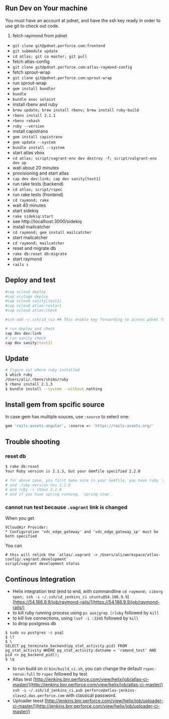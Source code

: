 ## Run Dev on Your machine
You must have an account at pdnet, and have the ssh key ready in order to use git to check out code.

1. fetch raymond from pdnet
 * `git clone git@pdnet.perforce.com:frontend`
 * `git submodule update`
 * `cd atlas; git co master; git pull`
* fetch atlas-config
 * `git clone git@pdnet.perforce.com:atlas-raymond-config`
* fetch sprout-wrap
 * `git clone git@pdnet.perforce.com:sprout-wrap`
* run sprout-wrap
 * `gem install bundler`
 * `bundle`
 * `bundle exec soloist`
* install rbenv and ruby
 * `brew update; brew install rbenv; brew install ruby-build`
 * `rbenv install 2.1.1`
 * `rbenv rehash`
 * `ruby --version`
* install capistrano
 * `gem install capistrano`
 * `gem update --system`
 * `bundle install --system`
* start atlas vbox
 * `cd atlas; script/vagrant-env dev destroy -f; script/valgrant-env dev up`
 * wati about 20 minutes
* provisioning and start atlas
 * `cap dev dev:link; cap dev sanity[test1]`
* run rake tests (backend)
 * `cd atlas; script/rspec`
* run rake tests (frontend)
 * `cd raymond; rake`
 * wait 40 minutes
* start sidekiq
 * `rake sidekiq:start`
 * see http://localhost:3000/sidekiq
* install mailcatcher
 * `cd raymond; gem install mailcatcher`
* start mailcatcher
 * `cd raymond; mailcatcher`
* reset and migrate db
 * `rake db:reset db:migrate`
* start raymond
 * `rails s`

## Deploy and test
```bash
#cap vcloud deploy
#cap vcstage deploy
#cap vcloud sanity[test1]
#cap vcloud atlas:restart
#cap vcloud atlas:check

#ssh-add ~/.ssh/id_rsa ## This enable key forwarding to access pdnet form remote using local authenticaton/ssh agent

# run deploy and check
cap dev dev:link
# run sanity check
cap dev sanity[test1]
```

## Update
```bash
# figure out where ruby installed
$ which ruby
/Users/ali/.rbenv/shims/ruby
$ rbenv install 2.1.3
$ bundle install --system --without nothing
```

## Install gem from spcific source
In case gem has multiple souces, use `:source` to select one:
```bash
gem 'rails-assets-angular', :source => 'https://rails-assets.org/'
```

## Trouble shooting

### reset db
```bash
$ rake db:reset
Your Ruby version is 2.1.3, but your Gemfile specified 2.2.0

# for above case, you first make sure in your Gemfile, you have ruby '2.2.0'
# and .ruby-version has 2.2.0
# and ruby -v shows 2.2.0
# and if you have spring running, 'spring stop'.
```

### cannot run test because `.vagrant` link is changed
When you get
```
VCloudAir Provider:
* Configuration 'vdc_edge_gateway' and 'vdc_edge_gateway_ip' must be both specified
```
You can 
```
# this will relink the `atlas/.vagrant -> /Users/ali/workspace/atlas-config/.vagrant.development` 
script/vagrant development status
```

## Continous Integration
* Helix integration test (end to end, with commandline `cd raymond; ciborg open; ssh -i ~/.ssh/id_jenkins_ci utuntu@54.186.9.9`) [https://54.186.9.9/job/raymond-rails/](https://54.186.9.9/job/raymond-rails/)
 * to kill ruby running process using `ps aux|grep [r]uby` followed by `kill`
 * to kill live connections, using `lsof -i :3245` followed by `kill`
 * to drop postgress db
 ```
 $ sudo su postgres -c psql
 $ \?
 $ \
SELECT pg_terminate_backend(pg_stat_activity.pid) FROM pg_stat_activity WHERE pg_stat_activity.datname = 'ramond_test' AND pid <> pg_backend_pid();
 $ \q
 ```
 * to run build on ci `bin/build_ci.sh`, you can change the default `rspec-rerun:full` to `rspec` followed by test
* Atlas test [http://jenkins.bnr.perforce.com/view/helix/job/atlas-ci-master/](http://jenkins.bnr.perforce.com/view/helix/job/atlas-ci-master/) `ssh -i ~/.ssh/id_jenkins_ci.pub perforce@atlas-jenkins-slave2.das.perforce.com` with classical password.
* Uploader teest [http://jenkins.bnr.perforce.com/view/helix/job/uploader-ci-master/](http://jenkins.bnr.perforce.com/view/helix/job/uploader-ci-master/)
